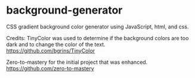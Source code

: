 # background-generator
CSS gradient background color generator using JavaScript, html, and css.  

Credits: 
TinyColor was used to determine if the background colors are too dark and to change the color of the text.
https://github.com/bgrins/TinyColor

Zero-to-mastery for the initial project that was enhanced.
https://github.com/zero-to-mastery
